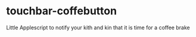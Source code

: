# touchbar-coffebutton
Little Applescript to notify your kith and kin that it is time for a coffee brake
